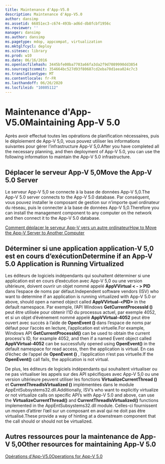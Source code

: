 ```yaml
---
title: Maintenance d'App-V5.0
description: Maintenance d'App-V5.0
author: dansimp
ms.assetid: 66851ec3-c674-493b-ad6d-db8fcbf1956c
ms.reviewer: ''
manager: dansimp
ms.author: dansimp
ms.pagetype: mdop, appcompat, virtualization
ms.mktglfcycl: deploy
ms.sitesec: library
ms.prod: w10
ms.date: 06/16/2016
ms.openlocfilehash: 3445bfe00ba7703a66fa3da2f9d7089990dd3854
ms.sourcegitcommit: 354664bc527d93f80687cd2eba70d1eea024c7c3
ms.translationtype: MT
ms.contentlocale: fr-FR
ms.lasthandoff: 06/26/2020
ms.locfileid: "10805112"
---
```

# <span data-ttu-id="3a568-103">Maintenance d'App-V5.0</span><span class="sxs-lookup"><span data-stu-id="3a568-103">Maintaining App-V 5.0</span></span>


<span data-ttu-id="3a568-104">Après avoir effectué toutes les opérations de planification nécessaires, puis le déploiement de App-V 5,0, vous pouvez utiliser les informations suivantes pour gérer l’infrastructure App-V 5,0.</span><span class="sxs-lookup"><span data-stu-id="3a568-104">After you have completed all the necessary planning, and then deployment of App-V 5.0, you can use the following information to maintain the App-V 5.0 infrastructure.</span></span>

## <a href="" id="move-the-app-v-5-0-server-"></a><span data-ttu-id="3a568-105">Déplacer le serveur App-V 5,0</span><span class="sxs-lookup"><span data-stu-id="3a568-105">Move the App-V 5.0 Server</span></span>


<span data-ttu-id="3a568-106">Le serveur App-V 5,0 se connecte à la base de données App-V 5,0.</span><span class="sxs-lookup"><span data-stu-id="3a568-106">The App-V 5.0 server connects to the App-V 5.0 database.</span></span> <span data-ttu-id="3a568-107">Par conséquent, vous pouvez installer le composant de gestion sur n’importe quel ordinateur du réseau, puis le connecter à la base de données App-V 5,0.</span><span class="sxs-lookup"><span data-stu-id="3a568-107">Therefore you can install the management component to any computer on the network and then connect it to the App-V 5.0 database.</span></span>

[<span data-ttu-id="3a568-108">Comment déplacer le serveur App-V vers un autre ordinateur</span><span class="sxs-lookup"><span data-stu-id="3a568-108">How to Move the App-V Server to Another Computer</span></span>](how-to-move-the-app-v-server-to-another-computer.md)

## <a href="" id="determine-if-an-app-v-5-0-application-is-running-virtualized-"></a><span data-ttu-id="3a568-109">Déterminer si une application application-V 5,0 est en cours d’exécution</span><span class="sxs-lookup"><span data-stu-id="3a568-109">Determine if an App-V 5.0 Application is Running Virtualized</span></span>


<span data-ttu-id="3a568-110">Les éditeurs de logiciels indépendants qui souhaitent déterminer si une application est en cours d’exécution avec App-V 5,0 ou une version ultérieure, doivent ouvrir un objet nommé appelé **AppVVirtual &lt; - &gt; PID** dans l’espace de noms par défaut.</span><span class="sxs-lookup"><span data-stu-id="3a568-110">Independent software vendors (ISV) who want to determine if an application is running virtualized with App-V 5.0 or above, should open a named object called **AppVVirtual-&lt;PID&gt;** in the default namespace.</span></span> <span data-ttu-id="3a568-111">Par exemple, l’API Windows **GetCurrentProcessId ()** peut être utilisée pour obtenir l’ID du processus actuel, par exemple 4052, et si un objet d’événement nommé appelé **AppVVirtual-4052** peut être ouvert avec succès à l’aide de **OpenEvent ()** dans l’espace de noms par défaut pour l’accès en lecture, l’application est virtuelle.</span><span class="sxs-lookup"><span data-stu-id="3a568-111">For example, Windows API **GetCurrentProcessId()** can be used to obtain the current process's ID, for example 4052, and then if a named Event object called **AppVVirtual-4052** can be successfully opened using **OpenEvent()** in the default namespace for read access, then the application is virtual.</span></span> <span data-ttu-id="3a568-112">En cas d’échec de l’appel de **OpenEvent ()** , l’application n’est pas virtuelle.</span><span class="sxs-lookup"><span data-stu-id="3a568-112">If the **OpenEvent()** call fails, the application is not virtual.</span></span>

<span data-ttu-id="3a568-113">De plus, les éditeurs de logiciels indépendants qui souhaitent virtualiser ou ne pas virtualiser les appels sur des API spécifiques avec App-V 5,0 ou une version ultérieure peuvent utiliser les fonctions **VirtualizeCurrentThread ()** et **CurrentThreadIsVirtualized ()** implémentées dans le module AppEntSubsystems32.dll.</span><span class="sxs-lookup"><span data-stu-id="3a568-113">Additionally, ISV’s who want to explicitly virtualize or not virtualize calls on specific API’s with App-V 5.0 and above, can use the **VirtualizeCurrentThread()** and **CurrentThreadIsVirtualized()** functions implemented in the AppEntSubsystems32.dll module.</span></span> <span data-ttu-id="3a568-114">Celles-ci fournissent un moyen d’attirer l’œil sur un composant en aval qui ne doit pas être virtualisé.</span><span class="sxs-lookup"><span data-stu-id="3a568-114">These provide a way of hinting at a downstream component that the call should or should not be virtualized.</span></span>






## <span data-ttu-id="3a568-115">Autres ressources pour la maintenance de App-V 5,0</span><span class="sxs-lookup"><span data-stu-id="3a568-115">Other resources for maintaining App-V 5.0</span></span>


[<span data-ttu-id="3a568-116">Opérations d'App-V5.0</span><span class="sxs-lookup"><span data-stu-id="3a568-116">Operations for App-V 5.0</span></span>](operations-for-app-v-50.md)

 

 





